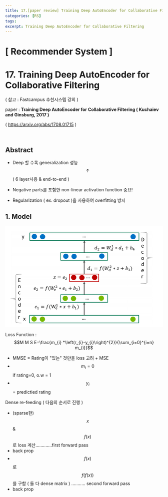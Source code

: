 ```yaml
---
title: 17.[paper review] Training Deep AutoEncoder for Collaborative Filtering
categories: [RS]
tags: 
excerpt: Training Deep AutoEncoder for Collaborative Filtering
---
```


<script src="https://cdn.mathjax.org/mathjax/latest/MathJax.js?config=TeX-AMS-MML_HTMLorMML" type="text/javascript"></script>

# [ Recommender System ]

# 17. Training Deep AutoEncoder for Collaborative Filtering

( 참고 : Fastcampus 추천시스템 강의 )

paper : **Training Deep AutoEncoder for Collaborative Filtering ( Kuchaiev and Ginsburg, 2017 )**

( https://arxiv.org/abs/1708.01715 )

<br>

## Abstract

- Deep 할 수록 generalization 성능 $$\uparrow$$ ( 6 layer사용 & end-to-end )
- Negative parts를 포함한 non-linear activation function 중요!

- Regularization ( ex. dropout  )을 사용하여 overfitting 방지



## 1. Model

![figure2](/assets/img/recsys/17-1.png)



Loss Function : $$M M S E=\frac{m_{i} *\left(r_{i}-y_{i}\right)^{2}}{\sum_{i=0}^{i=n} m_{i}}$$

- MMSE = Rating이 "있는" 것만을 loss 고려 + MSE
- $$m_i=0$$ if rating=0, o.w = 1
- $$y_i$$ = predictied rating



Dense re-feeding ( 다음의 순서로 진행 )

- (sparse한) $$x$$ & $$f(x)$$ 로 loss 계산.............first forward pass
- back prop
- $$f(x)$$로 $$f(f(x))$$를 구함 ( 둘 다 dense matrix ) ........... second forward pass
- back prop

